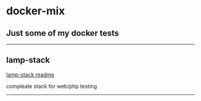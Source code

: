 # docker-mix
## Just some of my docker tests
---
## lamp-stack
[lamp-stack readme](./lamp-stack/README.md)

compleate stack for web/php testing

---